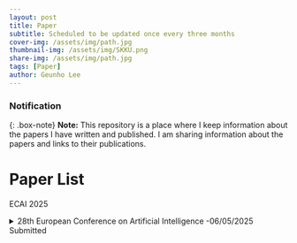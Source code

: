 ```yaml
---
layout: post
title: Paper
subtitle: Scheduled to be updated once every three months
cover-img: /assets/img/path.jpg
thumbnail-img: /assets/img/SKKU.png
share-img: /assets/img/path.jpg
tags: [Paper]
author: Geunho Lee
---
```


### Notification
{: .box-note}
**Note:** This repository is a place where I keep information about the papers I have written and published. I am sharing information about the papers and links to their publications.

# Paper List
ECAI 2025
<details markdown="1">
<summary> 28th European Conference on Artificial Intelligence -06/05/2025 Submitted </summary>
An Improved YOLOv9-Based Object Detection with Attention Mechanism for Personal Protective Equipment Monitoring in Industrial Environments
</details>

